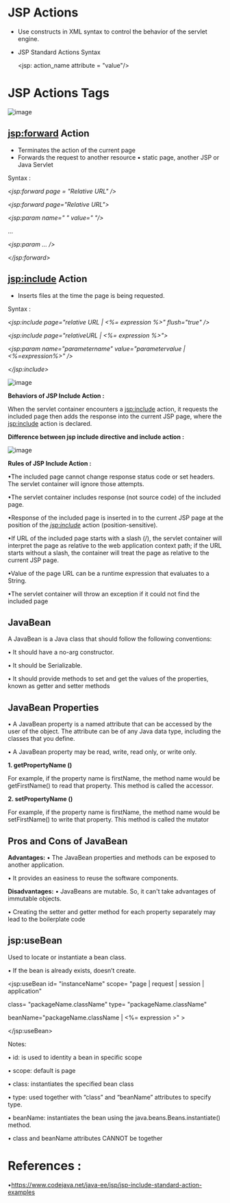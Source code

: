 # JSP Actions

- Use constructs in XML syntax to control the behavior of the servlet engine.
- JSP Standard Actions Syntax

  <jsp: action_name attribute = "value"/>
  
# JSP Actions Tags

![image](https://github.com/PD-Repo-Point/jsp-actions-demo-proj/assets/104901724/030ddf42-84d5-4072-8228-b506b77108d1)

## <jsp:forward> Action

-  Terminates the action of the current page
-  Forwards the request to another resource
    • static page, another JSP or Java Servlet
    
    
Syntax :

*<jsp:forward page = "Relative URL" />*

*<jsp:forward page="Relative URL">* 

*<jsp:param name=" " value=" "/>* 

... 

*<jsp:param ... />*

*</jsp:forward>*


## <jsp:include> Action

- Inserts files at the time the page is being requested.

Syntax : 

*<jsp:include page="relative URL | <%= expression %>" flush="true" />*

*<jsp:include page="relativeURL | <%= expression %>">*

*<jsp:param name="parametername" value="parametervalue | <%=expression%>" />*

*</jsp:include>*

![image](https://github.com/PD-Repo-Point/jsp-actions-demo-proj/assets/104901724/f2c33705-b12f-4f73-8f48-be6e6512b75e)

**Behaviors of JSP Include Action :**

When the servlet container encounters a <jsp:include> action, it requests the included page then adds the 
response into the current JSP page, where the <jsp:include> action is declared.

**Difference between jsp include directive and include action :**

![image](https://github.com/PD-Repo-Point/jsp-actions-demo-proj/assets/104901724/46c9dbe6-696a-4b80-9f8d-ffd8cca63cf8)


**Rules of JSP Include Action :**

•The included page cannot change response status code or set headers. The servlet container will ignore those attempts.

•The servlet container includes response (not source code) of the included page.

•Response of the included page is inserted in to the current JSP page at the position of the *<jsp:include>* action (position-sensitive).

•If URL of the included page starts with a slash (/), the servlet container will interpret the page as relative to the web application context path; if the URL starts without a slash, the container will treat the page as relative to the current JSP page.

•Value of the page URL can be a runtime expression that evaluates to a String.

•The servlet container will throw an exception if it could not find the included page

## JavaBean

A JavaBean is a Java class that should follow the following conventions:

• It should have a no-arg constructor.

• It should be Serializable.

• It should provide methods to set and get the values of the properties, known 
as getter and setter methods


## JavaBean Properties

• A JavaBean property is a named attribute that can be accessed by the user of the object. The attribute can be of any Java data type, including the classes that you define.

• A JavaBean property may be read, write, read only, or write only.

**1. getPropertyName ()**

For example, if the property name is firstName, the method name would be 
getFirstName() to read that property. This method is called the accessor.

**2. setPropertyName ()**

For example, if the property name is firstName, the method name would be 
setFirstName() to write that property. This method is called the mutator


## Pros and Cons of JavaBean
**Advantages:**
• The JavaBean properties and methods can be exposed to another application.

• It provides an easiness to reuse the software components.

**Disadvantages:**
• JavaBeans are mutable. So, it can't take advantages of immutable objects.

• Creating the setter and getter method for each property separately may lead 
to the boilerplate code

## jsp:useBean

Used to locate or instantiate a bean class.

• If the bean is already exists, doesn’t create.

<jsp:useBean id= "instanceName" scope= "page | request | session | application"

class= "packageName.className" type= "packageName.className"

beanName="packageName.className | <%= expression >" > 

</jsp:useBean>


Notes:

• id: is used to identity a bean in specific scope

• scope: default is page

• class: instantiates the specified bean class

• type: used together with ”class” and “beanName” attributes to specify type.

• beanName: instantiates the bean using the java.beans.Beans.instantiate() method.

• class and beanName attributes CANNOT be together

# References :
•https://www.codejava.net/java-ee/jsp/jsp-include-standard-action-examples







    

